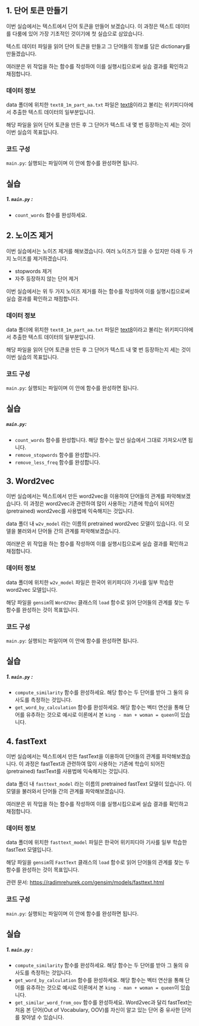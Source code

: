## 1. **단어 토큰 만들기**

이번 실습에서는 텍스트에서 단어 토큰을 만들어 보겠습니다. 이 과정은 텍스트 데이터를 다룸에 있어 가장 기초적인 것이기에 첫 실습으로 삼았습니다.

텍스트 데이터 파일을 읽어 단어 토큰을 만들고 그 단어들의 정보를 담은 dictionary를 만들겠습니다.

여러분은 위 작업을 하는 함수를 작성하여 이를 실행시킴으로써 실습 결과를 확인하고 채점합니다.

### **데이터 정보**

data 폴더에 위치한 `text8_1m_part_aa.txt` 파일은 [text8](http://mattmahoney.net/dc/textdata)이라고 불리는 위키피디아에서 추출한 텍스트 데이터의 일부분입니다.

해당 파일을 읽어 단어 토큰을 만든 후 그 단어가 텍스트 내 몇 번 등장하는지 세는 것이 이번 실습의 목표입니다.

### **코드 구성**

`main.py`: 실행되는 파일이며 이 안에 함수를 완성하면 됩니다.

## **실습**

##### 1. `main.py` :

- `count_words` 함수를 완성하세요.



## 2. 노이즈 제거

이번 실습에서는 노이즈 제거를 해보겠습니다. 여러 노이즈가 있을 수 있지만 아래 두 가지 노이즈를 제거하겠습니다.

- stopwords 제거
- 자주 등장하지 않는 단어 제거

이번 실습에서는 위 두 가지 노이즈 제거를 하는 함수를 작성하여 이를 실행시킴으로써 실습 결과를 확인하고 채점합니다.

### **데이터 정보**

data 폴더에 위치한 `text8_1m_part_aa.txt` 파일은 [text8](http://mattmahoney.net/dc/textdata)이라고 불리는 위키피디아에서 추출한 텍스트 데이터의 일부분입니다.

해당 파일을 읽어 단어 토큰을 만든 후 그 단어가 텍스트 내 몇 번 등장하는지 세는 것이 이번 실습의 목표입니다.

### **코드 구성**

`main.py`: 실행되는 파일이며 이 안에 함수를 완성하면 됩니다.

## **실습**

##### `main.py`:

- `count_words` 함수를 완성합니다. 해당 함수는 앞선 실습에서 그대로 가져오시면 됩니다.
- `remove_stopwords` 함수를 완성합니다.
- `remove_less_freq` 함수를 완성합니다.



## 3. **Word2vec**

이번 실습에서는 텍스트에서 만든 word2vec을 이용하여 단어들의 관계를 파악해보겠습니다. 이 과정은 word2vec과 관련하여 많이 사용하는 기존에 학습이 되어진(pretrained) word2vec를 사용법에 익숙해지는 것입니다.

data 폴더 내 `w2v_model` 라는 이름의 pretrained word2vec 모델이 있습니다. 이 모델을 불러와서 단어들 간의 관계를 파악해보겠습니다.

여러분은 위 작업을 하는 함수를 작성하여 이를 실행시킴으로써 실습 결과를 확인하고 채점합니다.

### **데이터 정보**

data 폴더에 위치한 `w2v_model` 파일은 한국어 위키피디아 기사를 일부 학습한 word2vec 모델입니다.

해당 파일을 `gensim`의 `Word2Vec` 클래스의 `load` 함수로 읽어 단어들의 관계를 찾는 두 함수를 완성하는 것이 목표입니다.

### **코드 구성**

`main.py`: 실행되는 파일이며 이 안에 함수를 완성하면 됩니다.

## **실습**

##### 1. `main.py` :

- `compute_similarity` 함수를 완성하세요. 해당 함수는 두 단어를 받아 그 둘의 유사도를 측정하는 것입니다.
- `get_word_by_calculation` 함수를 완성하세요. 해당 함수는 벡터 연산을 통해 단어를 유추하는 것으로 예시로 이론에서 본 `king - man + woman = queen`이 있습니다.



## 4. **fastText**

이번 실습에서는 텍스트에서 만든 fastText을 이용하여 단어들의 관계를 파악해보겠습니다. 이 과정은 fastText과 관련하여 많이 사용하는 기존에 학습이 되어진(pretrained) fastText를 사용법에 익숙해지는 것입니다.

data 폴더 내 `fasttext_model` 라는 이름의 pretrained fastText 모델이 있습니다. 이 모델을 불러와서 단어들 간의 관계를 파악해보겠습니다.

여러분은 위 작업을 하는 함수를 작성하여 이를 실행시킴으로써 실습 결과를 확인하고 채점합니다.

### **데이터 정보**

data 폴더에 위치한 `fasttext_model` 파일은 한국어 위키피디아 기사를 일부 학습한 fastText 모델입니다.

해당 파일을 `gensim`의 `FastText` 클래스의 `load` 함수로 읽어 단어들의 관계를 찾는 두 함수를 완성하는 것이 목표입니다.

관련 문서: https://radimrehurek.com/gensim/models/fasttext.html

### **코드 구성**

`main.py`: 실행되는 파일이며 이 안에 함수를 완성하면 됩니다.

## **실습**

##### 1. `main.py` :

- `compute_similarity` 함수를 완성하세요. 해당 함수는 두 단어를 받아 그 둘의 유사도를 측정하는 것입니다.
- `get_word_by_calculation` 함수를 완성하세요. 해당 함수는 벡터 연산을 통해 단어를 유추하는 것으로 예시로 이론에서 본 `king - man + woman = queen`이 있습니다.
- `get_similar_word_from_oov` 함수를 완성하세요. Word2vec과 달리 fastText는 처음 본 단어(Out of Vocabulary, OOV)를 자신이 알고 있는 단어 중 유사한 단어를 찾아낼 수 있습니다.